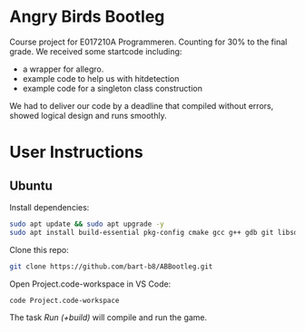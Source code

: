 # Angry Birds Bootleg

Course project for E017210A Programmeren. Counting for 30% to the final grade. We received some startcode including:
 - a wrapper for allegro.
 - example code to help us with hitdetection
 - example code for a singleton class construction

We had to deliver our code by a deadline that compiled without errors, showed logical design and runs smoothly.

# User Instructions

## Ubuntu

Install dependencies: 

```bash
sudo apt update && sudo apt upgrade -y
sudo apt install build-essential pkg-config cmake gcc g++ gdb git libsdl1.2-dev libsdl-image1.2-dev libglew-dev libboost-test-dev libncurses-dev -y
```

Clone this repo:

```bash
git clone https://github.com/bart-b8/ABBootleg.git
```

Open Project.code-workspace in VS Code:

```bash
code Project.code-workspace
```

The task _*Run (+build)*_ will compile and run the game.
